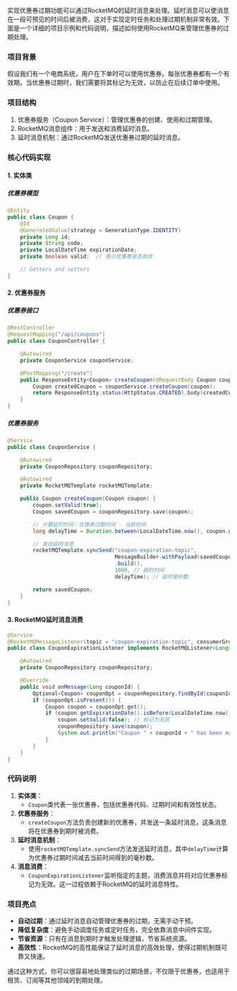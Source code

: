 实现优惠券过期功能可以通过RocketMQ的延时消息来处理。延时消息可以使消息在一段可预见的时间后被消费，这对于实现定时任务和处理过期机制非常有效。下面是一个详细的项目示例和代码说明，描述如何使用RocketMQ来管理优惠券的过期处理。

### 项目背景

假设我们有一个电商系统，用户在下单时可以使用优惠券。每张优惠券都有一个有效期，当优惠券过期时，我们需要将其标记为无效，以防止在后续订单中使用。

### 项目结构

1. 优惠券服务（Coupon Service）：管理优惠券的创建、使用和过期管理。
2. RocketMQ消息组件：用于发送和消费延时消息。
3. 延时消息机制：通过RocketMQ发送优惠券过期的延时消息。

### 核心代码实现

#### 1. 实体类

##### 优惠券模型

```java
@Entity  
public class Coupon {  
    @Id  
    @GeneratedValue(strategy = GenerationType.IDENTITY)  
    private Long id;  
    private String code;  
    private LocalDateTime expirationDate;  
    private boolean valid;  // 表示优惠券是否有效  

    // Getters and setters  
}
```

#### 2. 优惠券服务

##### 优惠券接口

```java
@RestController  
@RequestMapping("/api/coupons")  
public class CouponController {  

    @Autowired  
    private CouponService couponService;  

    @PostMapping("/create")  
    public ResponseEntity<Coupon> createCoupon(@RequestBody Coupon coupon) {  
        Coupon createdCoupon = couponService.createCoupon(coupon);  
        return ResponseEntity.status(HttpStatus.CREATED).body(createdCoupon);  
    }  
}
```

##### 优惠券服务

```java
@Service  
public class CouponService {  

    @Autowired  
    private CouponRepository couponRepository;  

    @Autowired  
    private RocketMQTemplate rocketMQTemplate;  

    public Coupon createCoupon(Coupon coupon) {  
        coupon.setValid(true);  
        Coupon savedCoupon = couponRepository.save(coupon);  

        // 计算延时时间：优惠券过期时间 - 当前时间  
        long delayTime = Duration.between(LocalDateTime.now(), coupon.getExpirationDate()).toMillis();  

        // 发送延时消息  
        rocketMQTemplate.syncSend("coupon-expiration-topic",   
                                  MessageBuilder.withPayload(savedCoupon.getId())  
                                  .build(),   
                                  1000, // 超时时间  
                                  delayTime); // 延时毫秒数  

        return savedCoupon;  
    }  
}
```

#### 3. RocketMQ延时消息消费

```java
@Service  
@RocketMQMessageListener(topic = "coupon-expiration-topic", consumerGroup = "coupon-consumer-group")  
public class CouponExpirationListener implements RocketMQListener<Long> {  

    @Autowired  
    private CouponRepository couponRepository;  

    @Override  
    public void onMessage(Long couponId) {  
        Optional<Coupon> couponOpt = couponRepository.findById(couponId);  
        if (couponOpt.isPresent()) {  
            Coupon coupon = couponOpt.get();  
            if (coupon.getExpirationDate().isBefore(LocalDateTime.now())) {  
                coupon.setValid(false); // 标记为无效  
                couponRepository.save(coupon);  
                System.out.println("Coupon " + couponId + " has been marked as invalid.");  
            }  
        }  
    }  
}
```

### 代码说明

1. **实体类**：
    - `Coupon`类代表一张优惠券，包括优惠券代码、过期时间和有效性状态。
2. **优惠券服务**：
    - `createCoupon`方法负责创建新的优惠券，并发送一条延时消息，这条消息将在优惠券到期时被消费。
3. **延时消息机制**：
    - 使用`rocketMQTemplate.syncSend`方法发送延时消息，其中`delayTime`计算为优惠券过期时间减去当前时间得到的毫秒数。
4. **消息消费**：
    - `CouponExpirationListener`监听指定的主题，消费消息并将对应优惠券标记为无效。这一过程依赖于RocketMQ的延时消息特性。

### 项目亮点
- **自动过期**：通过延时消息自动管理优惠券的过期，无需手动干预。
- **降低复杂度**：避免手动调度任务或定时任务，完全依靠消息中间件实现。
- **节省资源**：只有在消息到期时才触发处理逻辑，节省系统资源。
- **高效性**：RocketMQ的高性能保证了延时消息的高效处理，使得过期机制既可靠又快速。

通过这种方式，你可以很容易地处理类似的过期场景，不仅限于优惠券，也适用于租赁、订阅等其他领域的到期处理。
